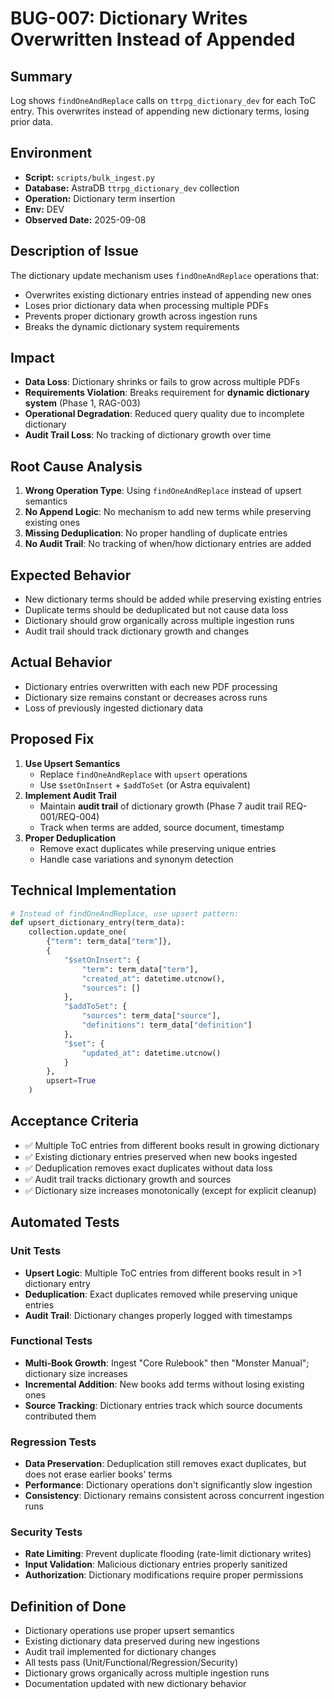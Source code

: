 # BUG-007: Dictionary Writes Overwritten Instead of Appended

## Summary
Log shows `findOneAndReplace` calls on `ttrpg_dictionary_dev` for each ToC entry. This overwrites instead of appending new dictionary terms, losing prior data.

## Environment
- **Script:** `scripts/bulk_ingest.py`
- **Database:** AstraDB `ttrpg_dictionary_dev` collection
- **Operation:** Dictionary term insertion
- **Env:** DEV
- **Observed Date:** 2025-09-08

## Description of Issue
The dictionary update mechanism uses `findOneAndReplace` operations that:
- Overwrites existing dictionary entries instead of appending new ones
- Loses prior dictionary data when processing multiple PDFs
- Prevents proper dictionary growth across ingestion runs
- Breaks the dynamic dictionary system requirements

## Impact
- **Data Loss**: Dictionary shrinks or fails to grow across multiple PDFs
- **Requirements Violation**: Breaks requirement for **dynamic dictionary system** (Phase 1, RAG-003)
- **Operational Degradation**: Reduced query quality due to incomplete dictionary
- **Audit Trail Loss**: No tracking of dictionary growth over time

## Root Cause Analysis
1. **Wrong Operation Type**: Using `findOneAndReplace` instead of upsert semantics
2. **No Append Logic**: No mechanism to add new terms while preserving existing ones
3. **Missing Deduplication**: No proper handling of duplicate entries
4. **No Audit Trail**: No tracking of when/how dictionary entries are added

## Expected Behavior
- New dictionary terms should be added while preserving existing entries
- Duplicate terms should be deduplicated but not cause data loss
- Dictionary should grow organically across multiple ingestion runs
- Audit trail should track dictionary growth and changes

## Actual Behavior
- Dictionary entries overwritten with each new PDF processing
- Dictionary size remains constant or decreases across runs
- Loss of previously ingested dictionary data

## Proposed Fix
1. **Use Upsert Semantics**
   - Replace `findOneAndReplace` with `upsert` operations
   - Use `$setOnInsert` + `$addToSet` (or Astra equivalent)
2. **Implement Audit Trail**
   - Maintain **audit trail** of dictionary growth (Phase 7 audit trail REQ-001/REQ-004)
   - Track when terms are added, source document, timestamp
3. **Proper Deduplication**
   - Remove exact duplicates while preserving unique entries
   - Handle case variations and synonym detection

## Technical Implementation
```python
# Instead of findOneAndReplace, use upsert pattern:
def upsert_dictionary_entry(term_data):
    collection.update_one(
        {"term": term_data["term"]},
        {
            "$setOnInsert": {
                "term": term_data["term"],
                "created_at": datetime.utcnow(),
                "sources": []
            },
            "$addToSet": {
                "sources": term_data["source"],
                "definitions": term_data["definition"]
            },
            "$set": {
                "updated_at": datetime.utcnow()
            }
        },
        upsert=True
    )
```

## Acceptance Criteria
- ✅ Multiple ToC entries from different books result in growing dictionary
- ✅ Existing dictionary entries preserved when new books ingested
- ✅ Deduplication removes exact duplicates without data loss
- ✅ Audit trail tracks dictionary growth and sources
- ✅ Dictionary size increases monotonically (except for explicit cleanup)

## Automated Tests

### Unit Tests
- **Upsert Logic**: Multiple ToC entries from different books result in >1 dictionary entry
- **Deduplication**: Exact duplicates removed while preserving unique entries
- **Audit Trail**: Dictionary changes properly logged with timestamps

### Functional Tests
- **Multi-Book Growth**: Ingest "Core Rulebook" then "Monster Manual"; dictionary size increases
- **Incremental Addition**: New books add terms without losing existing ones
- **Source Tracking**: Dictionary entries track which source documents contributed them

### Regression Tests
- **Data Preservation**: Deduplication still removes exact duplicates, but does not erase earlier books' terms
- **Performance**: Dictionary operations don't significantly slow ingestion
- **Consistency**: Dictionary remains consistent across concurrent ingestion runs

### Security Tests
- **Rate Limiting**: Prevent duplicate flooding (rate-limit dictionary writes)
- **Input Validation**: Malicious dictionary entries properly sanitized
- **Authorization**: Dictionary modifications require proper permissions

## Definition of Done
- Dictionary operations use proper upsert semantics
- Existing dictionary data preserved during new ingestions
- Audit trail implemented for dictionary changes
- All tests pass (Unit/Functional/Regression/Security)
- Dictionary grows organically across multiple ingestion runs
- Documentation updated with new dictionary behavior